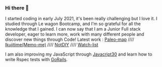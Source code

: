 ### Hi there 👋
I started coding in early July 2021, it's been really challenging but I love it. I studied through Le wagon Bootcamp, and I'm so grateful for all the knowledge that I gained. I can now say that I am a Junior Full stack developer, eager to learn more, work with many different people and discover new things through Code! Latest work : [Paleo-map](https://paleo-map101.herokuapp.com/) //// [Ikujitime(Memo-me)](https://www.memo-me.co/) //// [NotDIY](https://notdiy.herokuapp.com/) //// [Watch-list](https://myfirstonlineapp.herokuapp.com/lists) 

I am also improving my JavaScript through [Javacript30](https://courses.wesbos.com/account) and learn how to write Rspec tests with [GoRails](https://gorails.com/).
              

<!--
**PierreRichemond/PierreRichemond** is a ✨ _special_ ✨ repository because its `README.md` (this file) appears on your GitHub profile.

Here are some ideas to get you started:

- 🔭 I’m currently working on ...
- 🌱 I’m currently learning ...
- 👯 I’m looking to collaborate on ...
- 🤔 I’m looking for help with ...
- 💬 Ask me about ...
- 📫 How to reach me: ...
- 😄 Pronouns: ...
- ⚡ Fun fact: ...
-->
